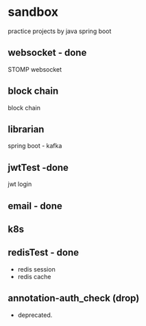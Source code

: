 # sandbox
practice projects by java spring boot

## websocket - done
STOMP websocket

## block chain
block chain 

## librarian
spring boot - kafka

## jwtTest -done
jwt login

## email - done

## k8s

## redisTest - done
- redis session
- redis cache

## annotation-auth_check (drop)
- deprecated.
